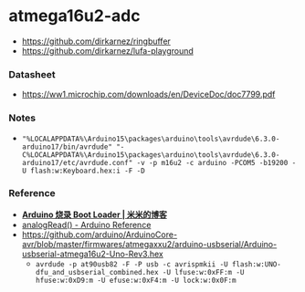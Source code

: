 atmega16u2-adc
==============
- https://github.com/dirkarnez/ringbuffer
- https://github.com/dirkarnez/lufa-playground

### Datasheet
- https://ww1.microchip.com/downloads/en/DeviceDoc/doc7799.pdf

### Notes
- `"%LOCALAPPDATA%\Arduino15\packages\arduino\tools\avrdude\6.3.0-arduino17/bin/avrdude" "-C%LOCALAPPDATA%\Arduino15\packages\arduino\tools\avrdude\6.3.0-arduino17/etc/avrdude.conf" -v -p m16u2 -c arduino -PCOM5 -b19200 -U flash:w:Keyboard.hex:i -F -D`


### Reference
- [**Arduino 烧录 Boot Loader | 米米的博客**](https://zhangshuqiao.org/2019-10/Arduino%E7%83%A7%E5%BD%95Boot%20Loader/)
- [analogRead() - Arduino Reference](https://www.arduino.cc/reference/en/language/functions/analog-io/analogread/)
- https://github.com/arduino/ArduinoCore-avr/blob/master/firmwares/atmegaxxu2/arduino-usbserial/Arduino-usbserial-atmega16u2-Uno-Rev3.hex
  - `avrdude -p at90usb82 -F -P usb -c avrispmkii -U flash:w:UNO-dfu_and_usbserial_combined.hex -U lfuse:w:0xFF:m -U hfuse:w:0xD9:m -U efuse:w:0xF4:m -U lock:w:0x0F:m`
